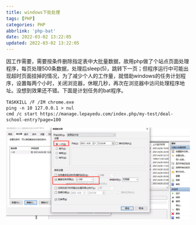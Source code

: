 ```yaml
---
title: windows下批处理
tags: [PHP]
categories: PHP
abbrlink: 'php-bat'
date: 2022-03-02 13:22:05
updated: 2022-03-02 13:22:05
---
```


因工作需要，需要按条件删除指定表中大批量数据，故用php做了个站点页面处理程序，每页处理500条数据，处理后sleep(5)，跳转下一页；但程序运行中可能出现超时页面挂掉的情况，为了减少个人的工作量，就借助windows的任务计划程序，设置每两个小时，关闭浏览器，休眠几秒，再次在浏览器中访问处理程序地址。没想到效果还不错。下面是计划任务的bat程序。
```
TASKKILL /F /IM chrome.exe
ping -n 10 127.0.0.1 > nul
cmd /c start https://manage.lepayedu.com/index.php/my-test/deal-school-entry?page=100
```
![](/images/php_bat_1.png)